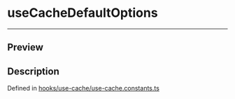 
      
# useCacheDefaultOptions

<div class="api-docs__separator" data-reactroot="">

---

</div><div class="api-docs__section" data-reactroot="">

## Preview

</div><div class="api-docs__section" data-reactroot="">

## Description

</div><div class="api-docs__description" data-reactroot=""><span class="api-docs__do-not-parse">



</span></div><div class="api-docs__definition" data-reactroot="">

Defined in [hooks/use-cache/use-cache.constants.ts](https://github.com/BetterTyped/hyper-fetch/blob/982ac882/packages/react/src/hooks/use-cache/use-cache.constants.ts#L1)

</div>